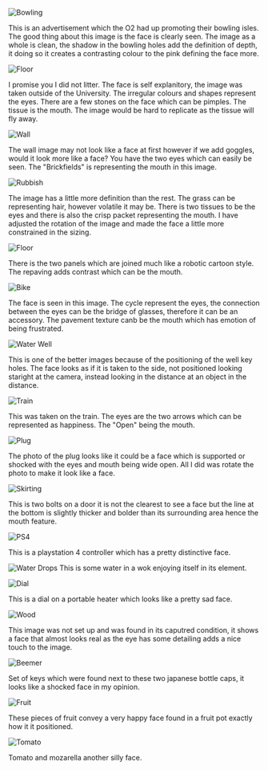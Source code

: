 ![Bowling](https://github.com/EmptyRave/EyeBombing/blob/master/20161003_135429_(Custom).jpg "Bowling")

This is an advertisement which the O2 had up promoting their bowling isles. The good thing about this image is the face is clearly seen. The image as a whole is clean, the shadow in the bowling holes add the definition of depth, it doing so it creates a contrasting colour to the pink defining the face more.

![Floor](https://github.com/EmptyRave/EyeBombing/blob/master/20161003_135717_(Custom).jpg "Floor")

I promise you I did not litter. The face is self explanitory, the image was taken outside of the University. The irregular colours and shapes represent the eyes. There are a few stones on the face which can be pimples. The tissue is the mouth. The image would be hard to replicate as the tissue will fly away.

![Wall](https://github.com/EmptyRave/EyeBombing/blob/master/20161003_135738_(Custom).jpg "Wall")

The wall image may not look like a face at first however if we add goggles, would it look more like a face? You have the two eyes which can easily be seen. The "Brickfields" is representing the mouth in this image.

![Rubbish](https://github.com/EmptyRave/EyeBombing/blob/master/20161003_140048_(Custom).jpg "Rubbish")

The image has a little more definition than the rest. The grass can be representing hair, however volatile it may be. There is two tissues to be the eyes and there is also the crisp packet representing the mouth. I have adjusted the rotation of the image and made the face a little more constrained in the sizing.

![Floor](https://github.com/EmptyRave/EyeBombing/blob/master/20161003_140232_(Custom).jpg "Floor")

There is the two panels which are joined much like a robotic cartoon style. The repaving adds contrast which can be the mouth.

![Bike](https://github.com/EmptyRave/EyeBombing/blob/master/20161003_140544_(Custom).jpg "Bike")

The face is seen in this image. The cycle represent the eyes, the connection between the eyes can be the bridge of glasses, therefore it can be an accessory. The pavement texture canb be the mouth which has emotion of being frustrated.

![Water Well](https://github.com/EmptyRave/EyeBombing/blob/master/20161003_141024_(Custom).jpg "Water Well")

This is one of the better images because of the positioning of the well key holes. The face looks as if it is taken to the side, not positioned looking staright at the camera, instead looking in the distance at an object in the distance.

![Train](https://github.com/EmptyRave/EyeBombing/blob/master/20161003_160444_(Custom).jpg "Train")

This was taken on the train. The eyes are the two arrows which can be represented as happiness. The "Open" being the mouth.

![Plug](https://github.com/EmptyRave/EyeBombing/blob/master/IMG_0002.jpg "Plug")

The photo of the plug looks like it could be a face which is supported or shocked with the eyes and mouth being wide open. All I did was rotate the photo to make it look like a face.

![Skirting](https://github.com/EmptyRave/EyeBombing/blob/master/IMG_0001.jpg "Skirting")

This is two bolts on a door it is not the clearest to see a face but the line at the bottom is slightly thicker and bolder than its surrounding area hence the mouth feature.

![PS4](https://github.com/EmptyRave/EyeBombing/blob/master/Jacob%20Images/IMG_20161023_182657.jpg "PS4")

This is a playstation 4 controller which has a pretty distinctive face.

![Water Drops](https://github.com/EmptyRave/EyeBombing/blob/master/Jacob%20Images/IMG_20161023_184013.jpg "Water Drops")
This is some water in a wok enjoying itself in its element.

![Dial](https://github.com/EmptyRave/EyeBombing/blob/master/Jacob%20Images/IMG_20161023_184108.jpg "Dial")

This is a dial on a portable heater which looks like a pretty sad face.

![Wood](https://github.com/EmptyRave/EyeBombing/blob/master/Jacob%20Images/IMG_20161023_182859.jpg "Wood")

This image was not set up and was found in its caputred condition, it shows a face that almost looks real as the eye has some detailing adds a nice touch to the image.

![Beemer](https://github.com/EmptyRave/EyeBombing/blob/master/Jacob%20Images/IMG_20161023_183013.jpg "Beemer")

Set of keys which were found next to these two japanese bottle caps, it looks like a shocked face in my opinion.

![Fruit](https://github.com/EmptyRave/EyeBombing/blob/master/Jacob%20Images/IMG_20161023_183737.jpg "Fruit")

These pieces of fruit convey a very happy face found in a fruit pot exactly how it it positioned.

![Tomato](https://github.com/EmptyRave/EyeBombing/blob/master/Jacob%20Images/IMG_20161023_183900.jpg "Tomato")

Tomato and mozarella another silly face.

